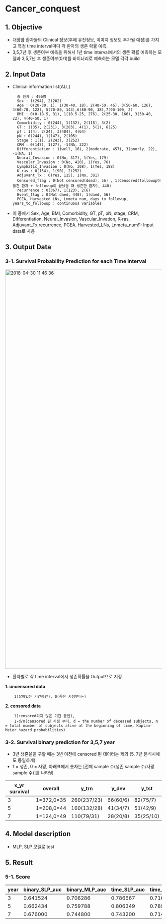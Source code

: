 # Cancer_conquest

## 1. Objective
- 대장암 환자들의 Clinical 정보(후에 유전정보, 이미지 정보도 추가될 예정)를 가지고 특정 time interval마다 각 환자의 생존 확률 예측.
- 3,5,7년 후 생존여부 예측을 위해서 1년 time interval에서의 생존 확률 예측하는 모델과 3,5,7년 후 생존여부(0/1)를 바이너리로 예측하는 모델 각각 build

## 2. Input Data
- Clinical information list(ALL)

        총 환자 : 496명
        Sex : 1(294), 2(202)
        Age : 0(20-30, 1), 1(30-40, 18), 2(40-50, 46), 3(50-60, 126), 4(60-70, 122), 5(70-80, 143),6(80-90, 38),7(90-100, 2)
        BMI : 0(0-18.5, 31), 1(18.5-25, 276), 2(25-30, 166), 3(30-40, 22), 4(40-50, 1)
        Comorbidity : 0(244), 1(132), 2(118), 3(2)
        GT : 1(35), 2(231), 3(203), 4(1), 5(1), 6(25)   
        pT : 1(4), 2(24), 3(404), 4(64)
        pN : 0(244), 1(147), 2(105) 
        Stage : 1(1), 2(243), 3(252) 
        CRM : 0(147), 1(27), -1(NA, 322) 
        Differentiation : 1(well, 16), 2(moderate, 457), 3(poorly, 22), -1(NA, 1)
        Neural_Invasion : 0(No, 317), 1(Yes, 179)
        Vascular_Invasion : 0(No, 420), 1(Yes, 76)
        Lymphatic_Invasion : 0(No, 308), 1(Yes, 188)  
        K-ras : 0(154), 1(90), 2(252)
        Adjuvant_Tx : 0(Yes, 115), 1(No, 381)
        Censored_flag : 0(Not censored(dead), 56) , 1(Censored(followup이 끊긴 환자 + followup이 끝났을 때 생존한 환자), 440)
        recurrence : 0(367), 1(123), 2(6) 
        Event_flag : 0(Not daed, 440), 1(daed, 56)
        PCEA, Harvested_LNs, Lnmeta_num, days_to_followup, years_to_followup : continuous variables

- 이 중에서 Sex, Age, BMI, Comorbidity, GT, pT, pN, stage, CRM, Differentiation, Neural_Invasion,
Vascular_Invation, K-ras, Adjuvant_Tx,recurrence, PCEA, Harvested_LNs, Lnmeta_num만 Input data로 사용

## 3. Output Data
### 3-1. Survival Probability Prediction for each Time interval 
<img width="1279" alt="2018-04-30 11 46 36" src="https://user-images.githubusercontent.com/30252311/39414122-2417da26-4c6f-11e8-86df-1fdd2ceb58f4.png">

- 환자별로 각 time interval에서 생존확률을 Output으로 지정
        
**1. uncensored data**

        1(살아있는 기간동안), 0(죽은 시점부터~)

**2. censored data**

        1(censored되지 않은 기간 동안), 
        1-d/n(censored 된 시점 부터, d = the number of deceased subjects, n = total number of subjects alive at the beginning of time, Kaplan-Meier hazard probabilities)
        
### 3-2. Survival binary prediction for 3,5,7 year
- 3년 생존율을 구할 때는 3년 이전에 censored 된 데이터는 제외 (5, 7년 분석시에도 동일하게)
- 1 = 생존, 0 = 사망, 아래표에서 숫자는 [전체 sample 수(생존 sample 수/사망 sample 수)]를 나타냄

x_yr survival|overall|y_trn|y_dev|y_tst
--|--|--|--|--
3|1=372,0=35|260(237/23)|66(60/6)|82(75/7)
5|1=208,0=44|160(132/28)|41(34/7)|51(42/9)
7|1=124,0=49|110(79/31)|28(20/8)|35(25/10)

## 4. Model description
- MLP, SLP 모델로 test 

## 5. Result
### 5-1. Score

year|binary_SLP_auc|binary_MLP_auc|time_SLP_auc|time_MLP_auc|timeSLP_Cindex|timeMLP_Cindex
--|--|--|--|--|--|--
3|0.641524|0.706286|0.786667|0.716952|0.773900|0.725073
5|0.662434|0.759788|0.806349|0.789418|0.780226|0.745122
7|0.676000|0.744800|0.743200|0.714400|0.697204|0.678235
